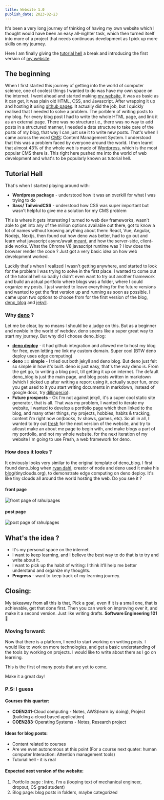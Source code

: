 ```yaml
---
title: Website 1.0
publish_date: 2023-02-23
---
```


<!--second post --->
<!-- # Website 1.0 -->
It's been a very long journey of thinking of having my own website which I thought would have been an easy all-nighter task, which then turned itself into more of a project that needs continuous development as I pick up more skills on my journey.

Here I am finally giving the [tutorial hell](https://www.wbscodingschool.com/blog/what-is-tutorial-hell-how-to-get-out/) a break and introducing the first version of [my website](https://rahulyal.deno.dev/).

## The beginning
When I first started this journey of getting into the world of computer science, one of coolest things I wanted to do was have my own space on the internet. 
I went ahead and started making [my website](https://yalavarthivr.github.io/), it was as basic as it can get, it was plain old HTML, CSS, and Javascript. After wrapping it up and hosting it using [github pages](https://pages.github.com/). It actually did the job, but I quickly realised that I needed to solve a problem. The porblem of writing posts to my blog. For every blog post I had to write the whole HTML page, and link it as an external page. There was no structure i.e., there was no way to add posts in a structured manner, I needed a data structure to take care of the posts of my blog, that way I can just use it to write new posts. That's when I came across the word [CMS](https://en.wikipedia.org/wiki/Content_management_system): Content Management System. I understood that this was a problem faced by everyone around the world. I then learnt that almost 43% of the whole web is made of [Wordpress](https://en.wikipedia.org/wiki/WordPress), which is the most popular CMS there is. 
This right here pushed me into the world of web development and what's to be popularly known as tutorial hell.

## Tutorial Hell
That's when I started playing around with:
- **Wordpress package** - understood how it was an overkill for what I was trying to do
- **Sass/ TailwindCSS** - understood how CSS was super important but wasn't helpful to give me a solution for my CMS problem

This is where it gets interesting I turned to web dev frameworks, wasn't able to get into any of the million options available out there, got to know a lot of names without knowing anything about them: React, Vue, Angular, Nodejs, Nextjs, then found out how deno was better, had to go out and learn what javascript async/await [meant](https://www.youtube.com/watch?v=cCOL7MC4Pl0), and how the server-side, client-side works. What the Chrome V8 javascript runtime was ? How does the browser render the code ? Just got a very basic idea on how web development worked.

Luckily that's when I realized I wasn't getting anywhere, and started to look for the problem I was trying to solve in the first place. I wanted to come out of the tutorial hell so badly I didn't even want to try out another framework and build an actual portfolio where blogs was a folder, where I could organize my posts. I just wanted to leave everything for the future versions and wanted to get the first version up and running as soon as possible. I came upon two options to choose from for the first version of the blog, [deno_blog](https://deno.land/x/blog@0.5.0) and [jekyll](https://jekyllrb.com/). 

### Why [deno](https://deno.land/) ?
Let me be clear, by no means I should be a judge on this. But as a beginner and newbie in the world of webdev. deno seems like a super great way to start my journey. But why did I choose deno_blog:
- [**deno deploy**](https://deno.com/deploy) - it had github integration and allowed me to host my blog for free, even letting me link my custom domain. Super cool (BTW deno deploy uses edge computing)
- **deno == simple** - I tried out both jekyll and deno blog. But deno just felt so simple in how it's built. deno is just easy, that's the way deno is. From the get go, to writing a blog post, till getting it up on internet. The default deno_blog is just the main page, and blog posts written in markdown (which I picked up after writing a report using it, actually super fun, once you get used to it you start writing documents in markdown, instead of google docs, try [dillinger.io](https://dillinger.io/)).
- **Future prospects** - Ok I'm not against jekyll, it's a super cool static site generator, that is all. That was my problem, I wanted to iterate my website, I wanted to develop a portfolio page which then linked to the blog, and many other things, my projects, hobbies, habits & tracking, content i'm right now on(books, tv shows, games, etc). So all in all, I wanted to try out [fresh](https://fresh.deno.dev/) for the next version of the website, and try to atleast make an about me page to begin with, and make blogs a part of my portfolio, and not my whole website. for the next iteration of my website I'm going to use Fresh, a web framework for deno.

### How does it looks ? 
It obviously looks very similar to the original template of deno_blog. I first found deno_blog when [ryan dahl](https://www.youtube.com/watch?v=3NR9Spj0DmQ), creator of node and deno used it make his [blog](https://tinyclouds.org/)(tinyclouds.org), to demonstrate edge computing on deno deploy. It's like tiny clouds all around the world hosting the web. Do you see it ? 
<!--In chrome - add front page to readme too-->
#### front page
![front page of rahulpages](/images/front_page.png "front_page")
#### post page
![post page of rahulpages](/images/post_page.png "post_page")

## What's the idea ?
- It's my personal space on the internet. 
- I want to keep learning, and I believe the best way to do that is to try and write about it. 
- I want to pick up the habit of writing: I think it'll help me better understand and organize my thoughts. 
- **Progress** - want to keep track of my learning journey.

## Closing:

My takeaway from all this is that, 
Pick a goal, even if it is a small one, that is achievable, get that done first. Then you can work on improving over it, and make it a second version. Just like writing drafts. **Software Engineering 101** 🤪

### Moving forward:
Now that there is a platform, I need to start working on writing posts. I would like to work on more technologies, and get a basic understanding of the tools by working on projects. I would like to write about them as I go on learning.

This is the first of many posts that are yet to come.

Make it a great day!

### P.S: I guess

#### Courses this quarter:
- **COEN241**-Cloud computing - Notes, AWS(learn by doing), Project (building a cloud based application)
- **COEN283**-Operating Systems - Notes, Research project

#### Ideas for blog posts:
- Content related to courses
- Are we even autonomous at this point (For a course next quater: human computer Interaction: Attention management tools)
- Tutorial hell - it is real

#### Expected next version of the website:
1. Portfolio page : Intro, I'm a (looping text of mechanical engineer, dropout, CS grad student)
2. Blog page: blog posts in folders, maybe categorized
